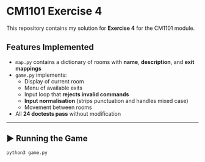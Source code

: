 # CM1101 Exercise 4

This repository contains my solution for **Exercise 4** for the CM1101 module.

## Features Implemented

- `map.py` contains a dictionary of rooms with **name**, **description**, and **exit mappings**
- `game.py` implements:
  - Display of current room
  - Menu of available exits
  - Input loop that **rejects invalid commands**
  - **Input normalisation** (strips punctuation and handles mixed case)
  - Movement between rooms
- All **24 doctests pass** without modification

---

## ▶ Running the Game

```bash
python3 game.py
